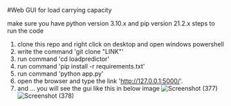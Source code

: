 #Web GUI for load carrying capacity

make sure you have python version 3.10.x and pip version 21.2.x
steps to run the code 
1. clone this repo and right click on desktop and open windows powershell
2. write the command 'git clone "LINK"'
3. run command 'cd loadpredictor'
4. run command 'pip install -r requirements.txt'
5. run command 'python app.py'
6. open the browser and type the link 'http://127.0.0.1:5000/'.
7. and ... you will see the gui like this in below image
   ![Screenshot (377)](https://github.com/ayushrathore111/loadpredictor/assets/94514710/53b843ae-7dcc-4724-97b3-13aac66e5a34)
![Screenshot (378)](https://github.com/ayushrathore111/loadpredictor/assets/94514710/e004bf5e-2978-40d5-8689-dfcc347229a5)
